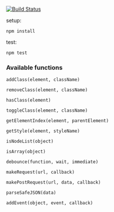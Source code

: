 [![Build Status](https://travis-ci.org/elisiondesign/helpers-library.svg?branch=master)](https://travis-ci.org/elisiondesign/helpers-library)

setup:

`npm install`

test:

`npm test`

### Available functions

`addClass(element, className)`

`removeClass(element, className)`

`hasClass(element)`

`toggleClass(element, className)`

`getElementIndex(element, parentElement)`

`getStyle(element, styleName)`

`isNodeList(object)`

`isArray(object)`

`debounce(function, wait, immediate)`

`makeRequest(url, callback)`

`makePostRequest(url, data, callback)`

`parseSafeJSON(data)`

`addEvent(object, event, callback)`
